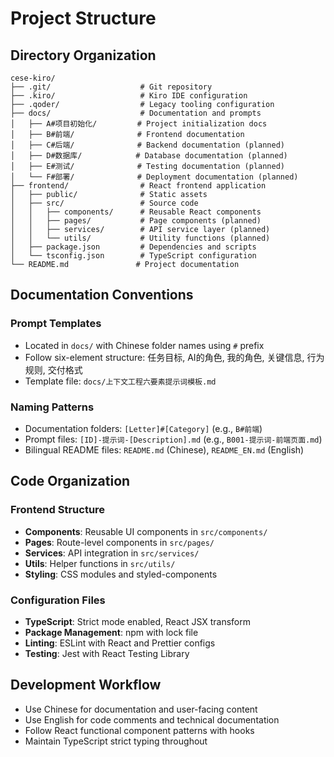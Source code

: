# Project Structure

## Directory Organization

```
cese-kiro/
├── .git/                    # Git repository
├── .kiro/                   # Kiro IDE configuration
├── .qoder/                  # Legacy tooling configuration
├── docs/                    # Documentation and prompts
│   ├── A#项目初始化/         # Project initialization docs
│   ├── B#前端/              # Frontend documentation
│   ├── C#后端/              # Backend documentation (planned)
│   ├── D#数据库/            # Database documentation (planned)
│   ├── E#测试/              # Testing documentation (planned)
│   └── F#部署/              # Deployment documentation (planned)
├── frontend/                # React frontend application
│   ├── public/              # Static assets
│   ├── src/                 # Source code
│   │   ├── components/      # Reusable React components
│   │   ├── pages/           # Page components (planned)
│   │   ├── services/        # API service layer (planned)
│   │   └── utils/           # Utility functions (planned)
│   ├── package.json         # Dependencies and scripts
│   └── tsconfig.json        # TypeScript configuration
└── README.md               # Project documentation
```

## Documentation Conventions

### Prompt Templates
- Located in `docs/` with Chinese folder names using `#` prefix
- Follow six-element structure: 任务目标, AI的角色, 我的角色, 关键信息, 行为规则, 交付格式
- Template file: `docs/上下文工程六要素提示词模板.md`

### Naming Patterns
- Documentation folders: `[Letter]#[Category]` (e.g., `B#前端`)
- Prompt files: `[ID]-提示词-[Description].md` (e.g., `B001-提示词-前端页面.md`)
- Bilingual README files: `README.md` (Chinese), `README_EN.md` (English)

## Code Organization

### Frontend Structure
- **Components**: Reusable UI components in `src/components/`
- **Pages**: Route-level components in `src/pages/`
- **Services**: API integration in `src/services/`
- **Utils**: Helper functions in `src/utils/`
- **Styling**: CSS modules and styled-components

### Configuration Files
- **TypeScript**: Strict mode enabled, React JSX transform
- **Package Management**: npm with lock file
- **Linting**: ESLint with React and Prettier configs
- **Testing**: Jest with React Testing Library

## Development Workflow
- Use Chinese for documentation and user-facing content
- Use English for code comments and technical documentation
- Follow React functional component patterns with hooks
- Maintain TypeScript strict typing throughout